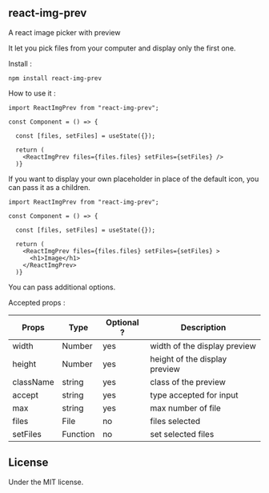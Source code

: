 ## react-img-prev

A react image picker with preview

It let you pick files from your computer and display only the first one.

Install :

`npm install react-img-prev`

How to use it :

```
import ReactImgPrev from "react-img-prev";

const Component = () => {

  const [files, setFiles] = useState({});

  return (
    <ReactImgPrev files={files.files} setFiles={setFiles} />
  )}
```

If you want to display your own placeholder in place of the default icon, you can pass it as a children.

```
import ReactImgPrev from "react-img-prev";

const Component = () => {

  const [files, setFiles] = useState({});

  return (
    <ReactImgPrev files={files.files} setFiles={setFiles} >
      <h1>Image</h1>
    </ReactImgPrev>
  )}
```

You can pass additional options.

Accepted props :

| Props     | Type     | Optional ? | Description                   |
| --------- | -------- | ---------- | ----------------------------- |
| width     | Number   | yes        | width of the display preview  |
| height    | Number   | yes        | height of the display preview |
| className | string   | yes        | class of the preview          |
| accept    | string   | yes        | type accepted for input       |
| max       | string   | yes        | max number of file            |
| files     | File     | no         | files selected                |
| setFiles  | Function | no         | set selected files            |

## License

Under the MIT license.
